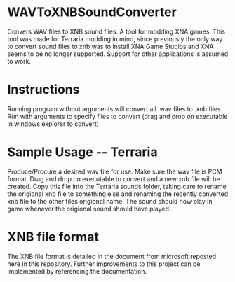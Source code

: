 # WAVToXNBSoundConverter
Convers WAV files to XNB sound files. A tool for modding XNA games. This tool was made for Terraria modding in mind, since previously the only way to convert sound files to xnb was to install XNA Game Studios and XNA seems to be no longer supported. Support for other applications is assumed to work.

# Instructions
Running program without arguments will convert all .wav files to .xnb files. Run with arguments to specify files to convert (drag and drop on executable in windows explorer to convert)

# Sample Usage -- Terraria
Produce/Procure a desired wav file for use. Make sure the wav file is PCM format. Drag and drop on executable to convert and a new xnb file will be created. Copy this file into the Terraria sounds folder, taking care to rename the origional xnb file to something else and renaming the recently converted xnb file to the other files origional name. The sound should now play in game whenever the origional sound should have played.

# XNB file format
The XNB file format is detailed in the document from microsoft reposted here in this repository. Further improvements to this project can be implemented by referencing the documentation.

